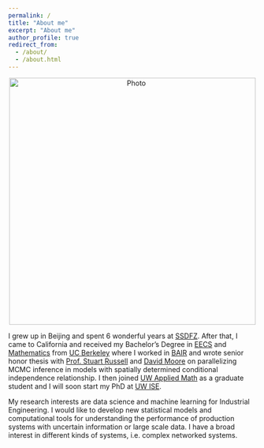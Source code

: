```yaml
---
permalink: /
title: "About me"
excerpt: "About me"
author_profile: true
redirect_from: 
  - /about/
  - /about.html
---
```


<p align="center">
  <img src="https://kadysongbb.github.io/images/jun_song.jpeg?raw=true" alt="Photo" style="width: 500px;"/> 
</p>


I grew up in Beijing and spent 6 wonderful years at [SSDFZ](http://www.cnuschool.org/). After that, I came to California and received my Bachelor’s Degree in [EECS](https://eecs.berkeley.edu/) and [Mathematics](https://math.berkeley.edu/) from [UC Berkeley](https://www.berkeley.edu/) where I worked in [BAIR](http://bair.berkeley.edu/) and wrote senior honor thesis with [Prof. Stuart Russell](http://people.eecs.berkeley.edu/~russell/) and [David Moore](https://davmre.github.io/) on parallelizing MCMC inference in models with spatially determined conditional independence relationship. I then joined [UW Applied Math](https://amath.washington.edu/) as a graduate student and I will soon start my PhD at [UW ISE](https://ise.washington.edu/). 

My research interests are data science and machine learning for Industrial Engineering. I would like to develop new statistical models and computational tools for understanding the performance of production systems with uncertain information or large scale data. I have a broad interest in different kinds of systems, i.e. complex networked systems. 

